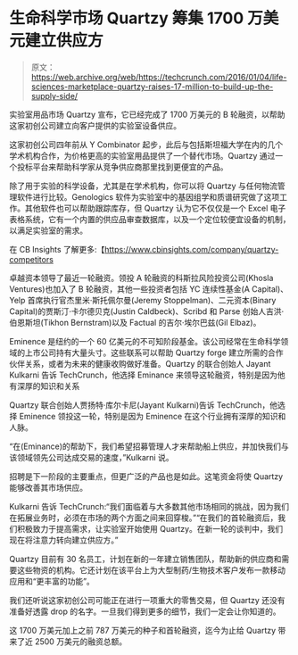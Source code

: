 # 生命科学市场 Quartzy 筹集 1700 万美元建立供应方

> 原文：<https://web.archive.org/web/https://techcrunch.com/2016/01/04/life-sciences-marketplace-quartzy-raises-17-million-to-build-up-the-supply-side/>

实验室用品市场 Quartzy 宣布，它已经完成了 1700 万美元的 B 轮融资，以帮助这家初创公司建立向客户提供的实验室设备供应。

这家初创公司四年前从 Y Combinator 起步，此后与包括斯坦福大学在内的几个学术机构合作，为价格更高的实验室用品提供了一个替代市场。Quartzy 通过一个投标平台来帮助科学家从竞争供应商那里找到更便宜的产品。

除了用于实验的科学设备，尤其是在学术机构，你可以将 Quartzy 与任何物流管理软件进行比较。Genologics 软件为实验室中的基因组学和质谱研究做了这项工作。其他软件也可以帮助跟踪库存，但 Quartzy 认为它不仅仅是一个 Excel 电子表格系统，它有一个内置的供应品审查数据库，以及一个定位较便宜设备的机制，以满足实验室的需求。

在 CB Insights 了解更多:【https://www.cbinsights.com/company/quartzy-competitors 

卓越资本领导了最近一轮融资。领投 A 轮融资的科斯拉风险投资公司(Khosla Ventures)也加入了 B 轮融资，其他一些投资者包括 YC 连续性基金(A Capital)、Yelp 首席执行官杰里米·斯托佩尔曼(Jeremy Stoppelman)、二元资本(Binary Capital)的贾斯汀·卡尔德贝克(Justin Caldbeck)、Scribd 和 Parse 创始人吉洪·伯恩斯坦(Tikhon Bernstram)以及 Factual 的吉尔·埃尔巴兹(Gil Elbaz)。

Eminence 是纽约的一个 60 亿美元的不可知阶段基金。该公司经常在生命科学领域的上市公司持有大量头寸。这些联系可以帮助 Quartzy forge 建立所需的合作伙伴关系，或者为未来的健康收购做好准备。Quartzy 的联合创始人 Jayant Kulkarni 告诉 TechCrunch，他选择 Eminance 来领导这轮融资，特别是因为他有深厚的知识和关系

Quartzy 联合创始人贾扬特·库尔卡尼(Jayant Kulkarni)告诉 TechCrunch，他选择 Eminence 领投这一轮，特别是因为 Eminence 在这个行业拥有深厚的知识和人脉。

“在(Eminance)的帮助下，我们希望招募管理人才来帮助船上供应，并加快我们与该领域领先公司达成交易的速度，”Kulkarni 说。

招聘是下一阶段的主要重点，但更广泛的产品也是如此。这笔资金将使 Quartzy 能够改善其市场供应。

Kulkarni 告诉 TechCrunch:“我们面临着与大多数其他市场相同的挑战，因为我们在拓展业务时，必须在市场的两个方面之间来回穿梭。”“在我们的首轮融资后，我们积极致力于提高需求，让实验室开始使用 Quartzy。在新一轮的谈判中，我们现在将注意力转向建立供应方。”

Quartzy 目前有 30 名员工，计划在新的一年建立销售团队，帮助新的供应商和需要这些物资的机构。它还计划在该平台上为大型制药/生物技术客户发布一款移动应用和“更丰富的功能”。

我们还听说这家初创公司可能正在进行一项重大的零售交易，但 Quartzy 还没有准备好透露 drop 的名字。一旦我们得到更多的细节，我们一定会让你知道的。

这 1700 万美元加上之前 787 万美元的种子和首轮融资，迄今为止给 Quartzy 带来了近 2500 万美元的融资总额。